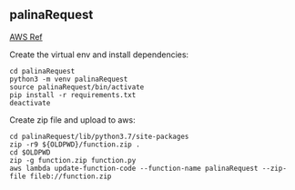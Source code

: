 ## palinaRequest

[AWS Ref](https://docs.aws.amazon.com/lambda/latest/dg/lambda-python-how-to-create-deployment-package.html)

Create the virtual env and install dependencies:

```
cd palinaRequest
python3 -m venv palinaRequest
source palinaRequest/bin/activate
pip install -r requirements.txt
deactivate
```

Create zip file and upload to aws:

```
cd palinaRequest/lib/python3.7/site-packages
zip -r9 ${OLDPWD}/function.zip .
cd $OLDPWD
zip -g function.zip function.py
aws lambda update-function-code --function-name palinaRequest --zip-file fileb://function.zip
```